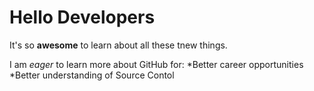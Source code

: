 # Hello Developers

It's so **awesome** to learn about all these tnew things.

I am *eager* to learn more about GitHub for:
*Better career opportunities
*Better understanding of Source Contol

